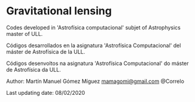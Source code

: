 # Gravitational lensing

Codes developed in 'Astrofísica computacional' subjet of Astrophysics master of ULL.

Códigos desarrollados en la asignatura 'Astrofísica Computacional' del máster de Astrofísica de la ULL.

Códigos desenvoltos na asignatura 'Astrofísica Computacional' do máster de Astrofísica da ULL.

Author: Martín Manuel Gómez Míguez   mamagomi@gmail.com   @Correlo

Last updating date: 08/02/2020
